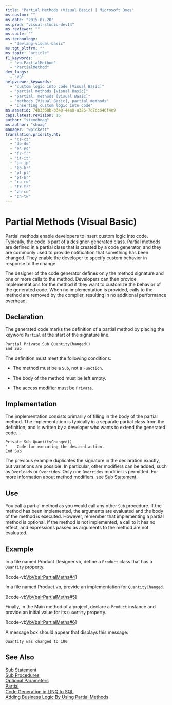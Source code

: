 ```yaml
---
title: "Partial Methods (Visual Basic) | Microsoft Docs"
ms.custom: ""
ms.date: "2015-07-20"
ms.prod: "visual-studio-dev14"
ms.reviewer: ""
ms.suite: ""
ms.technology: 
  - "devlang-visual-basic"
ms.tgt_pltfrm: ""
ms.topic: "article"
f1_keywords: 
  - "vb.PartialMethod"
  - "PartialMethod"
dev_langs: 
  - "VB"
helpviewer_keywords: 
  - "custom logic into code [Visual Basic]"
  - "partial methods [Visual Basic]"
  - "partial, methods [Visual Basic]"
  - "methods [Visual Basic], partial methods"
  - "inserting custom logic into code"
ms.assetid: 74b3368b-b348-44a0-a326-7d7dc646f4e9
caps.latest.revision: 16
author: "stevehoag"
ms.author: "shoag"
manager: "wpickett"
translation.priority.ht: 
  - "cs-cz"
  - "de-de"
  - "es-es"
  - "fr-fr"
  - "it-it"
  - "ja-jp"
  - "ko-kr"
  - "pl-pl"
  - "pt-br"
  - "ru-ru"
  - "tr-tr"
  - "zh-cn"
  - "zh-tw"
---
```

# Partial Methods (Visual Basic)
Partial methods enable developers to insert custom logic into code. Typically, the code is part of a designer-generated class. Partial methods are defined in a partial class that is created by a code generator, and they are commonly used to provide notification that something has been changed. They enable the developer to specify custom behavior in response to the change.  
  
 The designer of the code generator defines only the method signature and one or more calls to the method. Developers can then provide implementations for the method if they want to customize the behavior of the generated code. When no implementation is provided, calls to the method are removed by the compiler, resulting in no additional performance overhead.  
  
## Declaration  
 The generated code marks the definition of a partial method by placing the keyword `Partial` at the start of the signature line.  
  
```vb#  
Partial Private Sub QuantityChanged()  
End Sub  
```  
  
 The definition must meet the following conditions:  
  
-   The method must be a `Sub`, not a `Function`.  
  
-   The body of the method must be left empty.  
  
-   The access modifier must be `Private`.  
  
## Implementation  
 The implementation consists primarily of filling in the body of the partial method. The implementation is typically in a separate partial class from the definition, and is written by a developer who wants to extend the generated code.  
  
```vb#  
Private Sub QuantityChanged()  
'    Code for executing the desired action.  
End Sub  
```  
  
 The previous example duplicates the signature in the declaration exactly, but variations are possible. In particular, other modifiers can be added, such as `Overloads` or `Overrides`. Only one `Overrides` modifier is permitted. For more information about method modifiers, see [Sub Statement](../../../visual-basic/language-reference/statements/sub-statement.md).  
  
## Use  
 You call a partial method as you would call any other `Sub` procedure. If the method has been implemented, the arguments are evaluated and the body of the method is executed. However, remember that implementing a partial method is optional. If the method is not implemented, a call to it has no effect, and expressions passed as arguments to the method are not evaluated.  
  
## Example  
 In a file named Product.Designer.vb, define a `Product` class that has a `Quantity` property.  
  
 [!code-vb[VbVbalrPartialMeths#4](../../../visual-basic/language-reference/procedures/codesnippet/VisualBasic/partial-methods_1.vb)]  
  
 In a file named Product.vb, provide an implementation for `QuantityChanged`.  
  
 [!code-vb[VbVbalrPartialMeths#5](../../../visual-basic/language-reference/procedures/codesnippet/VisualBasic/partial-methods_2.vb)]  
  
 Finally, in the Main method of a project, declare a `Product` instance and provide an initial value for its `Quantity` property.  
  
 [!code-vb[VbVbalrPartialMeths#6](../../../visual-basic/language-reference/procedures/codesnippet/VisualBasic/partial-methods_3.vb)]  
  
 A message box should appear that displays this message:  
  
 `Quantity was changed to 100`  
  
## See Also  
 [Sub Statement](../../../visual-basic/language-reference/statements/sub-statement.md)   
 [Sub Procedures](../../../visual-basic/language-reference/procedures/sub-procedures.md)   
 [Optional Parameters](../../../visual-basic/language-reference/procedures/optional-parameters.md)   
 [Partial](../../../visual-basic/language-reference/modifiers/partial.md)   
 [Code Generation in LINQ to SQL](../Topic/Code%20Generation%20in%20LINQ%20to%20SQL.md)   
 [Adding Business Logic By Using Partial Methods](../Topic/Adding%20Business%20Logic%20By%20Using%20Partial%20Methods.md)